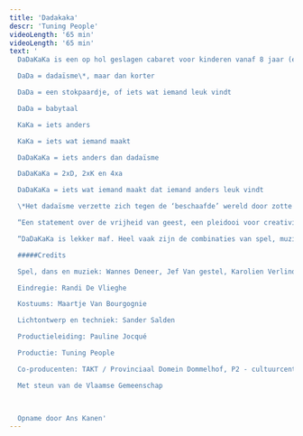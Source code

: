 ```yaml
---
title: 'Dadakaka'
descr: 'Tuning People'
videoLength: '65 min'
videoLength: '65 min'
text: '
  DaDaKaKa is een op hol geslagen cabaret voor kinderen vanaf 8 jaar (en hun ouders en grootouders en vrienden van hun ouders en grootouders). Verschillende acts doordrongen van wilde creativiteit volgen elkaar op. DaDaKaKa is een combinatie van hoekige dans, gebroken pianomuziek, geflipte beelden en gestoorde teksten. DaDaKaKa is een voorstelling over wat kan en wat niet kan. De wereld barst van de regels, in deze voorstelling zijn er geen: een schilderij kan zingen en letters kunnen dansen.

  DaDa = dadaïsme\*, maar dan korter

  DaDa = een stokpaardje, of iets wat iemand leuk vindt

  DaDa = babytaal

  KaKa = iets anders

  KaKa = iets wat iemand maakt

  DaDaKaKa = iets anders dan dadaïsme

  DaDaKaKa = 2xD, 2xK en 4xa

  DaDaKaKa = iets wat iemand maakt dat iemand anders leuk vindt

  \*Het dadaïsme verzette zich tegen de ‘beschaafde’ wereld door zotte conventieloze, vaak grappige kunst te maken. DaDaKaKa is een hedendaagse versie van dadaïstische cabaretten uit 1916.

  “Een statement over de vrijheid van geest, een pleidooi voor creativiteit, wars van alle regelzucht.” De Standaard

  “DaDaKaKa is lekker maf. Heel vaak zijn de combinaties van spel, muziek en vorm spitsvondig.” Theaterkrant

  #####Credits

  Spel, dans en muziek: Wannes Deneer, Jef Van gestel, Karolien Verlinden en Wim Muyllaert

  Eindregie: Randi De Vlieghe

  Kostuums: Maartje Van Bourgognie

  Lichtontwerp en techniek: Sander Salden

  Productieleiding: Pauline Jocqué

  Productie: Tuning People

  Co-producenten: TAKT / Provinciaal Domein Dommelhof, P2 - cultuurcentrum Hasselt & Theater aan het Vrijthof Maastricht i.h.k.v. de interlimburgse subsidies, Villanella en in samenwerking met Froe Froe

  Met steun van de Vlaamse Gemeenschap

  ‍

  Opname door Ans Kanen'
---
```

